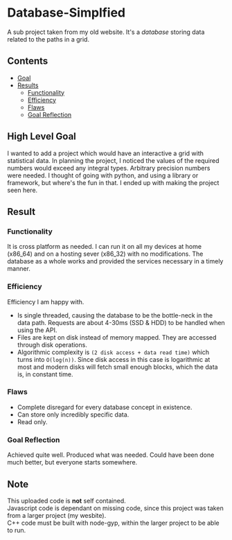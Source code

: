 # Database-Simplfied
A sub project taken from my old website. It's a *database* storing data related to the paths in a grid. 

## Contents

* [Goal](#high-level-goal)
* [Results](#result)
    * [Functionality](#functionality)
    * [Efficiency](#efficiency)
    * [Flaws](#flaws)
    * [Goal Reflection](#goal-reflection)

## High Level Goal
I wanted to add a project which would have an interactive a grid with statistical data. In planning the project, I noticed the values of the required numbers would exceed any integral types. Arbitrary precision numbers were needed. I thought of going with python, and using a library or framework, but where's the fun in that. I ended up with making the project seen here.

## Result
### Functionality
It is cross platform as needed. I can run it on all my devices at home (x86_64) and on a hosting sever (x86_32) with no modifications. The database as a whole works and provided the services necessary in a timely manner.

### Efficiency
Efficiency I am happy with.
* Is single threaded, causing the database to be the bottle-neck in the data path. Requests are about 4-30ms (SSD & HDD) to be handled when using the API.
* Files are kept on disk instead of memory mapped. They are accessed through disk operations.
* Algorithmic complexity is `(2 disk access + data read time)` which turns into `O(log(n))`. Since disk access in this case is logarithmic at most and modern disks will fetch small enough blocks, which the data is, in constant time.

### Flaws
* Complete disregard for every database concept in existence.
* Can store only incredibly specific data.
* Read only.

### Goal Reflection
Achieved quite well. Produced what was needed. Could have been done much better, but everyone starts somewhere.

## Note
This uploaded code is **not** self contained.  
Javascript code is dependant on missing code, since this project was taken from a larger project (my wesbite).  
C++ code must be built with node-gyp, within the larger project to be able to run.
